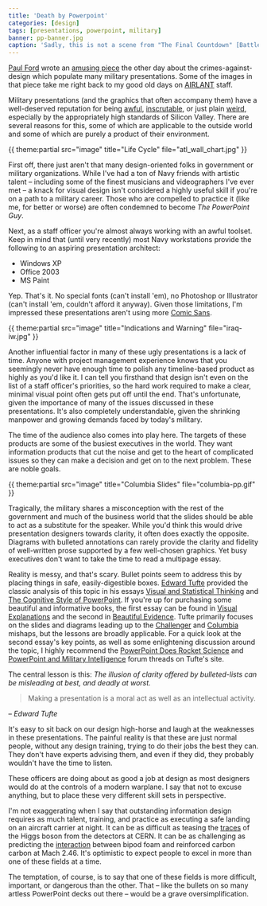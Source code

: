 ```yaml
---
title: 'Death by Powerpoint'
categories: [design]
tags: [presentations, powerpoint, military]
banner: pp-banner.jpg
caption: 'Sadly, this is not a scene from "The Final Countdown" [Battlespace Awareness](http://www.afcea.org/mission/intel/BattleSpaceAwareness.pdf)'
---
```


[Paul Ford](https://twitter.com/ftrain) wrote an [amusing piece](https://medium.com/message/1ba60bdc32e7) the other day about the crimes-against-design which populate many military presentations. Some of the images in that piece take me right back to my good old days on [AIRLANT](http://en.wikipedia.org/wiki/Commander,_Naval_Air_Force_U.S._Atlantic_Fleet) staff. 

Military presentations (and the graphics that often accompany them) have a well-deserved reputation for being [awful](http://www.wired.com/2010/08/u-s-officer-in-afghanistan-mows-down-powerpoint-rangers/?intcid=postnav), [inscrutable](http://www.wired.com/2010/09/revealed-pentagons-craziest-powerpoint-slide-ever/), or just plain [weird](http://themindfulbit.com/assets/img/ideas.jpg), especially by the appropriately high standards of Silicon Valley. There are several reasons for this, some of which are applicable to the outside world and some of which are purely a product of their environment.

<aside class="wide" markdown="1">
{{ theme:partial src="image" title="Life Cycle" file="atl_wall_chart.jpg" }}
</aside>

First off, there just aren't that many design-oriented folks in government or military organizations. While I've had a ton of Navy friends with artistic talent &ndash; including some of the finest musicians and videographers I've ever met &ndash; a knack for visual design isn't considered a highly useful skill if you're on a path to a military career. Those who are compelled to practice it (like me, for better or worse) are often condemned to become *The PowerPoint Guy*.

Next, as a staff officer you're almost always working with an awful toolset. Keep in mind that (until very recently) most Navy workstations provide the following to an aspiring presentation architect:

* Windows XP
* Office 2003
* MS Paint

Yep. That's it. No special fonts (can't install 'em), no Photoshop or Illustrator (can't install 'em, couldn't afford it anyway). Given those limitations, I'm impressed these presentations aren't using more [Comic Sans](http://www.fastcodesign.com/1670323/the-higgs-boson-announced-in-comic-sans-reveals-a-failing-of-modern-type).

<aside class="wide" markdown="1">
{{ theme:partial src="image" title="Indications and Warning" file="iraq-iw.jpg" }}
</aside>

Another influential factor in many of these ugly presentations is a lack of time. Anyone with project management experience knows that you seemingly never have enough time to polish any timeline-based product as highly as you'd like it. I can tell you firsthand that design isn't even on the list of a staff officer's priorities, so the hard work required to make a clear, minimal visual point often gets put off until the end. That's unfortunate, given the importance of many of the issues discussed in these presentations. It's also completely understandable, given the shrinking manpower and growing demands faced by today's military.

The time of the audience also comes into play here. The targets of these products are some of the busiest executives in the world. They want information products that cut the noise and get to the heart of complicated issues so they can make a decision and get on to the next problem. These are noble goals. 

<aside class="wide" markdown="1">
{{ theme:partial src="image" title="Columbia Slides" file="columbia-pp.gif" }}
</aside> 

Tragically, the military shares a misconception with the rest of the government and much of the business world that the slides should be able to act as a substitute for the speaker. While you'd think this would drive presentation designers towards clarity, it often does exactly the opposite. Diagrams with bulleted annotations can rarely provide the clarity and fidelity of well-written prose supported by a few well-chosen graphics. Yet busy executives don't want to take the time to read a multipage essay.

Reality is messy, and that's scary. Bullet points seem to address this by placing things in safe, easily-digestible boxes. [Edward Tufte](http://en.wikipedia.org/wiki/Edward_Tufte) provided the classic analysis of this topic in his essays [Visual and Statistical Thinking](http://www.edwardtufte.com/tufte/ebooks) and [The Cognitive Style of PowerPoint](http://www.edwardtufte.com/tufte/ebooks). If you're up for purchasing some beautiful and informative books, the first essay can be found in [Visual Explanations](http://www.amazon.com/Visual-Explanations-Quantities-Evidence-Narrative/dp/0961392126/ref=sr_1_1?s=books&ie=UTF8&qid=1400335342&sr=1-1&keywords=visual+explanations) and the second in [Beautiful Evidence](http://www.amazon.com/Beautiful-Evidence-Edward-R-Tufte/dp/0961392177/ref=sr_1_1?ie=UTF8&qid=1400334131&sr=8-1&keywords=beautiful+evidence+tufte).
Tufte primarily focuses on the slides and diagrams leading up to the [Challenger](http://en.wikipedia.org/wiki/Space_Shuttle_Challenger_disaster) and [Columbia](http://en.wikipedia.org/wiki/Space_Shuttle_Columbia_disaster) mishaps, but the lessons are broadly applicable. For a quick look at the second essay's key points, as well as some enlightening discussion around the topic, I highly recommend the [PowerPoint Does Rocket Science](http://www.edwardtufte.com/bboard/q-and-a-fetch-msg?msg_id=0001yB) and [PowerPoint and Military Intelligence](http://www.edwardtufte.com/bboard/q-and-a-fetch-msg?msg_id=0000fv&topic_id=1&topic=) forum threads on Tufte's site.

The central lesson is this: *The illusion of clarity offered by bulleted-lists can be misleading at best, and deadly at worst.* 

<aside class="wide large">
  <blockquote>Making a presentation is a moral act as well as an intellectual activity.</blockquote>
  <cite>&ndash; Edward Tufte</cite>
</aside>

It's easy to sit back on our design high-horse and laugh at the weaknesses in these presentations. The painful reality is that these are just normal people, without any design training, trying to do their jobs the best they can. They don't have experts advising them, and even if they did, they probably wouldn't have the time to listen.

These officers are doing about as good a job at design as most designers would do at the controls of a modern warplane. I say that not to excuse anything, but to place these very different skill sets in perspective. 

I'm not exaggerating when I say that outstanding information design requires as much talent, training, and practice as executing a safe landing on an aircraft carrier at night. It can be as difficult as teasing the [traces](http://themindfulbit.com/assets/img/higgs-collisions.jpg) of the Higgs boson from the detectors at CERN. It can be as challenging as predicting the [interaction](http://en.wikipedia.org/wiki/Space_Shuttle_Columbia_disaster) between bipod foam and reinforced carbon carbon at Mach 2.46. It's optimistic to expect people to excel in more than one of these fields at a time.

The temptation, of course, is to say that one of these fields is more difficult, important, or dangerous than the other. That &ndash; like the bullets on so many artless PowerPoint decks out there &ndash; would be a grave oversimplification.